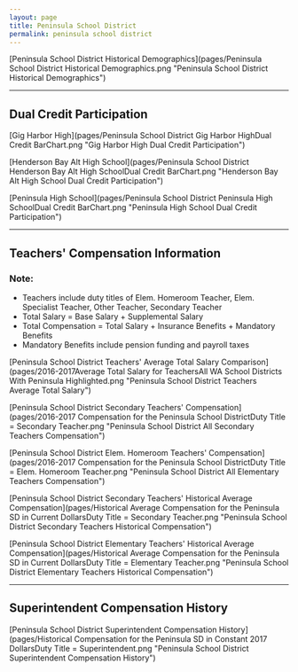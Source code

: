 ```yaml
---
layout: page
title: Peninsula School District
permalink: peninsula school district
---
```



[Peninsula School District Historical Demographics](pages/Peninsula School District Historical Demographics.png "Peninsula School District Historical Demographics")

___

## Dual Credit Participation

[Gig Harbor High](pages/Peninsula School District Gig Harbor HighDual Credit BarChart.png "Gig Harbor High Dual Credit Participation")

[Henderson Bay Alt High School](pages/Peninsula School District Henderson Bay Alt High SchoolDual Credit BarChart.png "Henderson Bay Alt High School Dual Credit Participation")

[Peninsula High School](pages/Peninsula School District Peninsula High SchoolDual Credit BarChart.png "Peninsula High School Dual Credit Participation")


___

## Teachers' Compensation Information
### Note:
- Teachers include duty titles of Elem. Homeroom Teacher, Elem. Specialist Teacher, Other Teacher, Secondary Teacher
- Total Salary = Base Salary + Supplemental Salary
- Total Compensation = Total Salary + Insurance Benefits + Mandatory Benefits
- Mandatory Benefits include pension funding and payroll taxes

[Peninsula School District Teachers' Average Total Salary Comparison](pages/2016-2017Average Total Salary for TeachersAll WA School Districts With Peninsula Highlighted.png "Peninsula School District Teachers Average Total Salary")

[Peninsula School District Secondary Teachers' Compensation](pages/2016-2017 Compensation for the Peninsula School DistrictDuty Title = Secondary Teacher.png "Peninsula School District All Secondary Teachers Compensation")

[Peninsula School District Elem. Homeroom Teachers' Compensation](pages/2016-2017 Compensation for the Peninsula School DistrictDuty Title = Elem. Homeroom Teacher.png "Peninsula School District All Elementary Teachers Compensation")

[Peninsula School District Secondary Teachers' Historical Average Compensation](pages/Historical Average Compensation for the Peninsula SD in Current DollarsDuty Title = Secondary Teacher.png "Peninsula School District Secondary Teachers Historical Compensation")

[Peninsula School District Elementary Teachers' Historical Average Compensation](pages/Historical Average Compensation for the Peninsula SD in Current DollarsDuty Title = Elementary Teacher.png "Peninsula School District Elementary Teachers Historical Compensation")


___

## Superintendent Compensation History

[Peninsula School District Superintendent Compensation History](pages/Historical Compensation for the Peninsula SD in Constant 2017 DollarsDuty Title = Superintendent.png "Peninsula School District Superintendent Compensation History")

